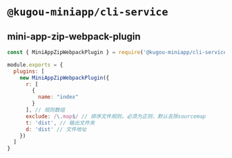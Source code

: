 # `@kugou-miniapp/cli-service`


## mini-app-zip-webpack-plugin

```javascript
const { MiniAppZipWebpackPlugin } = require('@kugou-miniapp/cli-service')

module.exports = {
  plugins: [
    new MiniAppZipWebpackPlugin({
      r: [
        {
          name: "index"
        }
      ], // 规则数组
      exclude: /\.map$/ // 排序文件规则，必须为正则，默认去除sourcemap
      t: 'dist', // 输出文件夹
      d: 'dist' // 文件地址
    })
  ]
}
```
